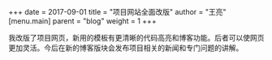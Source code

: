 +++
date = 2017-09-01
title = "项目网站全面改版"
author = "王亮"
[menu.main]
  parent = "blog"
  weight = 1
+++

我改版了项目网页，新用的模板有更清晰的代码高亮和博客功能。后者可以使网页更加灵活。今后在新的博客版块会发布项目相关的新闻和专门问题的讲解。
